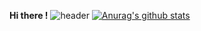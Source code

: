 **Hi there !**
![header](https://capsule-render.vercel.app/api?type=waving&color=auto&height=300&section=header&text=Welcome%Yoon's&fontSize=90) 
 [![Anurag's github stats](https://github-readme-stats.vercel.app/api?username=yoon3515)](https://github.com/anuraghazra/github-readme-stats)